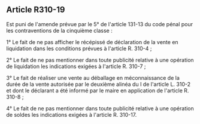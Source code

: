 Article R310-19
----
Est puni de l'amende prévue par le 5° de l'article 131-13 du code pénal pour les
contraventions de la cinquième classe :

1° Le fait de ne pas afficher le récépissé de déclaration de la vente en
liquidation dans les conditions prévues à l'article R. 310-4 ;

2° Le fait de ne pas mentionner dans toute publicité relative à une opération de
liquidation les indications exigées à l'article R. 310-7 ;

3° Le fait de réaliser une vente au déballage en méconnaissance de la durée de
la vente autorisée par le deuxième alinéa du I de l'article L. 310-2 et dont le
déclarant a été informé par le maire en application de l'article R. 310-8 ;

4° Le fait de ne pas mentionner dans toute publicité relative à une opération de
soldes les indications exigées à l'article R. 310-17.
